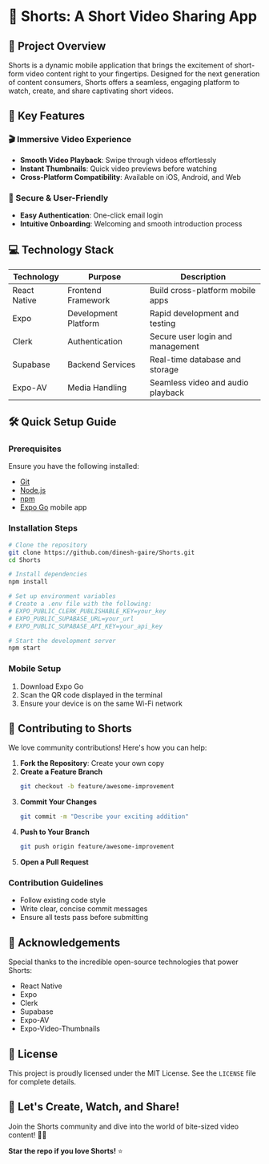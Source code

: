 # 📱 Shorts: A Short Video Sharing App

## 🌟 Project Overview

Shorts is a dynamic mobile application that brings the excitement of short-form video content right to your fingertips. Designed for the next generation of content consumers, Shorts offers a seamless, engaging platform to watch, create, and share captivating short videos.

## 🚀 Key Features

### 🎬 Immersive Video Experience
- **Smooth Video Playback**: Swipe through videos effortlessly
- **Instant Thumbnails**: Quick video previews before watching
- **Cross-Platform Compatibility**: Available on iOS, Android, and Web

### 🔐 Secure & User-Friendly
- **Easy Authentication**: One-click email login
- **Intuitive Onboarding**: Welcoming and smooth introduction process

## 💻 Technology Stack

| Technology | Purpose | Description |
|-----------|---------|-------------|
| React Native | Frontend Framework | Build cross-platform mobile apps |
| Expo | Development Platform | Rapid development and testing |
| Clerk | Authentication | Secure user login and management |
| Supabase | Backend Services | Real-time database and storage |
| Expo-AV | Media Handling | Seamless video and audio playback |

## 🛠 Quick Setup Guide

### Prerequisites

Ensure you have the following installed:
- [Git](https://git-scm.com/)
- [Node.js](https://nodejs.org/)
- [npm](https://www.npmjs.com/)
- [Expo Go](https://expo.dev/go) mobile app

### Installation Steps

```bash
# Clone the repository
git clone https://github.com/dinesh-gaire/Shorts.git
cd Shorts

# Install dependencies
npm install

# Set up environment variables
# Create a .env file with the following:
# EXPO_PUBLIC_CLERK_PUBLISHABLE_KEY=your_key
# EXPO_PUBLIC_SUPABASE_URL=your_url
# EXPO_PUBLIC_SUPABASE_API_KEY=your_api_key

# Start the development server
npm start
```

### Mobile Setup
1. Download Expo Go
2. Scan the QR code displayed in the terminal
3. Ensure your device is on the same Wi-Fi network

## 🤝 Contributing to Shorts

We love community contributions! Here's how you can help:

1. **Fork the Repository**: Create your own copy
2. **Create a Feature Branch**
   ```bash
   git checkout -b feature/awesome-improvement
   ```
3. **Commit Your Changes**
   ```bash
   git commit -m "Describe your exciting addition"
   ```
4. **Push to Your Branch**
   ```bash
   git push origin feature/awesome-improvement
   ```
5. **Open a Pull Request**

### Contribution Guidelines
- Follow existing code style
- Write clear, concise commit messages
- Ensure all tests pass before submitting

## 🙌 Acknowledgements

Special thanks to the incredible open-source technologies that power Shorts:
- React Native
- Expo
- Clerk
- Supabase
- Expo-AV
- Expo-Video-Thumbnails

## 📄 License

This project is proudly licensed under the MIT License. 
See the `LICENSE` file for complete details.

## 🎉 Let's Create, Watch, and Share! 

Join the Shorts community and dive into the world of bite-sized video content! 🚀📱

**Star the repo if you love Shorts!** ⭐
